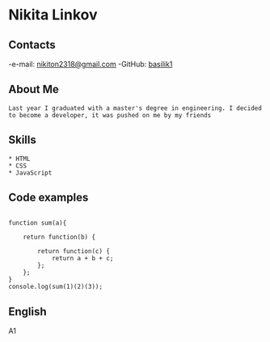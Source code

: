 # Nikita Linkov
## Contacts 

-e-mail: nikiton2318@gmail.com
-GitHub: [basilik1](https://github.com/basilik1/)

## About Me

    Last year I graduated with a master's degree in engineering. I decided to become a developer, it was pushed on me by my friends

## Skills

    * HTML
    * CSS
    * JavaScript

## Code examples

```

function sum(a){
    
    return function(b) {
        
        return function(c) {
            return a + b + c;
        };
    };
}
console.log(sum(1)(2)(3));

```

## English
A1